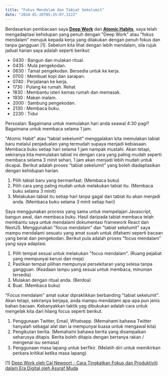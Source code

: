 ```yaml
---
title: "Fokus Mendalam dan Tabiat Sekelumit"
date: "2024-01-26T05:35:07.322Z"
---
```


Berdasarkan pembacaan saya **[Deep Work](https://www.amazon.com/Deep-Work-Focused-Success-Distracted/dp/1455586692)** dan **[Atomic Habits](https://jamesclear.com/)**, saya telah mengadaptasi kehidupan yang penuh dengan "Deep Work" atau "fokus mendalam" merujuk kepada kerja yang dilakukan dengan penuh fokus dan tanpa gangguan [1]. Sebelum kita lihat dengan lebih mendalam, sila rujuk jadual harian saya adalah seperti berikut: 

- 0430 : Bangun dan mulakan ritual.
- 0435 : Mula pengekodan.
- 0630 : Tamat pengekodan. Bersedia untuk ke kerja.
- 0700 : Membuat kopi dan sarapan.
- 0740 : Perjalanan ke kerja.
- 1730 : Pulang ke rumah. Rehat
- 1830 : Membantu isteri kemas rumah dan memasak.
- 1930 : Makan malam.
- 2000 : Sambung pengekodan.
- 2130 : Membaca buku.
- 2230 : Tidur

Persoalan: Bagaimana untuk memulakan hari anda seawal 4:30 pagi? Bagaimana untuk membaca selama 1 jam.

"Atomic Habit" atau "tabiat sekelumit" menggalakan kita memulakan tabiat baru melalui penjadualan yang termudah supaya menjadi kebiasaan. Membaca buku setiap hari selama 1 jam nampak mustahi. Akan tetapi, sekiranya kita memulakan tabiat ini dengan cara yang paling mudah seperti membaca selama 3 minit sehari, 1 jam akan menjadi lebih mudah untuk dicapai. Berikut adalah proses "tabiat sekelumit" yang boleh diadaptasikan dengan kehidupan harian. 

1. Pilih tabiat baru yang bermanfaat. (Membaca buku)
2. Pilih cara yang paling mudah untuk melakukan tabiat itu. (Membaca buku selama 3 minit)
3. Melakukan tabiat itu setiap hari tanpa gagal dan tabiat itu akan menjadi anda. (Membaca buku selama 3 minit setiap hari)

Saya menggunakan process yang sama untuk mempelajari Javascript, bangun awal, dan membaca buku. Hasil daripada tabiat membaca telah membantu saya untuk mendalami dokumentasi framework React dan NextJS. Menggunakan "focus mendalam" dan "tabiat sekelumit" saya mampu mendalami sesuatu yang amat susah untuk difahami seperti bacaan yang berat dan pengekodan. Berikut pula adalah proses "focus mendalam" yang saya adaptasi.

1. Pilih tempat sesuai untuk melakukan "focus mendalam". (Ruang pejabat yang mempunyai kerusi dan meja)
2. Pastikan tempat pilihan mempunyai persekitaran yang selesa tanpa gangguan. (Keadaan lampu yang sesuai untuk membaca, minuman tersedia)
3. Mulakan dengan ritual anda. (Berdoa)
4. Buat. (Membaca buku)

"Focus mendalam" amat sukar dipraktikkan berbanding "tabiat sekelumit". Akan tetapi, sekiranya berjaya, anda mampu mendalami apa-apa pun jenis bahan bacaan. Kebanyakkan taktik yag dibukukan adalah cara untuk mengelak kita dari hilang focus seperti berikut.

1. Penggunaan Twitter, Email, Whatsapp. (Memahami bahawa Twitter hanyalah sebagai alat dan ia mempunyai kuasa untuk mengawal kita)
2. Pengikutan berita. (Memahami bahawa berita yang disampaikan seharusya ditapis. Berita boleh ditapis dengan bertanya rakan / mengenai isu semasa)
3. Penggunaan masa lapang untuk berfikir. (Melatih diri untuk memikirkan perkara kritikal ketika masa lapang)

[1]  [Deep Work oleh Cal Newport - Cara Tingkatkan Fokus dan Produktiviti dalam Era Digital oleh Asyraf Muda](https://www.linkedin.com/pulse/deep-work-oleh-cal-newport-cara-tingkatkan-fokus-dan-asyraf-muda/?originalSubdomain=id)
